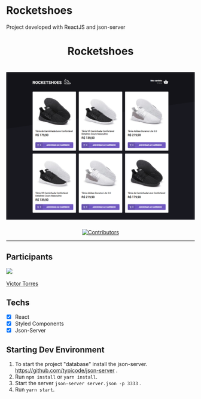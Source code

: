 # Rocketshoes
Project developed with ReactJS and json-server

<h1 align="center">
Rocketshoes
</h1>

<h1 align="center" >  
  <img src="/readme-assets/screenshot.png" width="600"/>
</h1>

<p align="center">
  <a href="https://github.com/vtorres96/clone-tesla-homepage/graphs/contributors">
    <img src="https://img.shields.io/github/contributors/rocketseat-content/rocketshoes?color=%236633cc&logoColor=%236633cc&style=flat" alt="Contributors">
  </a>
</p>

<hr>

## Participants

[<img src="https://avatars3.githubusercontent.com/u/40577101?s=460&v=4" width="75px;"/>](https://github.com/vtorres96)

[Victor Torres](https://github.com/vtorres96)

## Techs

- [x] React
- [x] Styled Components
- [x] Json-Server

## Starting Dev Environment
1. To start the project "database" install the json-server.
https://github.com/typicode/json-server .<br />
2. Run `npm install` or `yarn install`.<br />
3. Start the server `json-server server.json -p 3333` .<br />
4. Run `yarn start`.<br />
